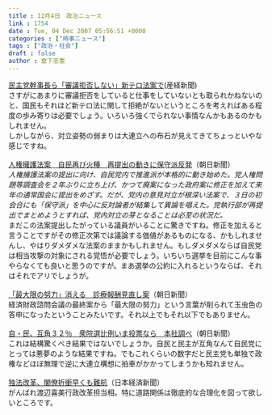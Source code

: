 ```yaml
---
title : 12月4日　政治ニュース
link : 1754
date : Tue, 04 Dec 2007 05:56:51 +0000
categories : ["時事ニュース"]
tags : ["政治・社会"]
draft : false
author : 倉下忠憲
---
```


<A HREF="http://sankei.jp.msn.com/politics/situation/071204/stt0712041150001-n1.htm" TARGET="_blank">民主党幹事長ら「審議拒否しない」新テロ法案で</A>(産経新聞)<BR>さすがにあまりに審議拒否をしていると仕事をしていないとも取られかねないのと、国民もそれほど新テロ法に関して拒絶がないというところを考えればある程度の歩み寄りは必要でしょう。いろいろ強くでられない事情なんかもあるのかもしれません。<BR>しかしながら、対立姿勢の弱まりは大連立への布石が見えてきてちょっといやな感じですね。<BR><BR><A HREF="http://www.asahi.com/politics/update/1204/TKY200712030379.html" TARGET="_blank">人権擁護法案　自民再び火種　再提出の動きに保守派反発</A>（朝日新聞）<BR><I>人権擁護法案の提出に向け、自民党内で推進派が本格的に動き始めた。党人権問題等調査会を２年ぶりに立ち上げ、かつて廃案になった政府案に修正を加えて来年の通常国会に提出をめざす。だが、党内の意見対立が根深い法案で、３日の初会合にも「保守派」を中心に反対論者が結集して異論を唱えた。党執行部が再提出でまとめようとすれば、党内対立の芽となることは必至の状況だ。</I><BR>まだこの法案提出したがっている議員がいることに驚きですね。修正を加えると言うことですがその修正次第では議論する価値があるものになる、かもしれませんし、やはりダメダメな法案のままかもしれません。もしダメダメならば自民党は相当攻撃の対象にされる覚悟が必要でしょう。いちいち選挙を目前にこんな事やらなくても良いと思うのですが。まあ選挙の公約に入れるというならば、それはそれでアリでしょうが。<BR><BR><A HREF="http://www.asahi.com/politics/update/1204/TKY200712030373.html" TARGET="_blank">「最大限の努力」消える　診療報酬見直し案</A>（朝日新聞）<BR>経済財政諮問会議の最終案から「最大限の努力」という言葉が削られて玉虫色の答申になったということみたいです。それ以上でもそれ以下でもありません。<BR><BR><A HREF="http://www.asahi.com/politics/update/1204/TKY200712030364.html" TARGET="_blank">自・民、互角３２％　衆院選比例いま投票なら　本社調べ</A>（朝日新聞）<BR>これは結構驚くべき結果ではないでしょうか。自民と民主が互角なんて自民党にとっては悪夢のような結果ですね。でもこれくらいの数字だと民主党も単独で政権などほぼ無理で逆に大連立構想に拍車がかかってしまうかも知れません。<BR><BR><A HREF="http://www.nikkei.co.jp/news/seiji/20071204AT3S0301B03122007.html" TARGET="_blank">独法改革、閣僚折衝早くも難航</A>（日本経済新聞）<BR>がんばれ渡辺喜美行政改革担当相。特に道路関係は徹底的な合理化を図って欲しいところです。<br><br>
